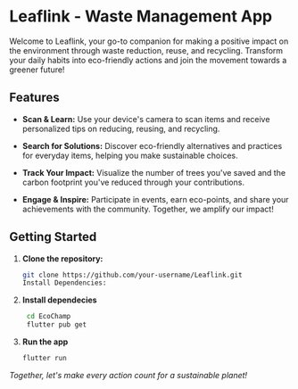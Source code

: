 # Leaflink - Waste Management App


Welcome to Leaflink, your go-to companion for making a positive impact on the environment through waste reduction, reuse, and recycling. Transform your daily habits into eco-friendly actions and join the movement towards a greener future!

## Features

- **Scan & Learn:** Use your device's camera to scan items and receive personalized tips on reducing, reusing, and recycling.

- **Search for Solutions:** Discover eco-friendly alternatives and practices for everyday items, helping you make sustainable choices.

- **Track Your Impact:** Visualize the number of trees you've saved and the carbon footprint you've reduced through your contributions.

- **Engage & Inspire:** Participate in events, earn eco-points, and share your achievements with the community. Together, we amplify our impact!

## Getting Started

1. **Clone the repository:**
   ```bash
   git clone https://github.com/your-username/Leaflink.git
   Install Dependencies:

2. **Install dependecies**
   ```bash
    cd EcoChamp
    flutter pub get
   
3. **Run the app**
      ```bash
    flutter run

*Together, let's make every action count for a sustainable planet!*
